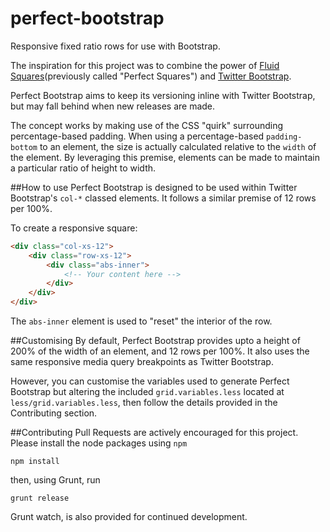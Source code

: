 # perfect-bootstrap
Responsive fixed ratio rows for use with Bootstrap.

The inspiration for this project was to combine the power of [Fluid Squares](http://fluidsquares.com/)(previously called "Perfect Squares") and [Twitter Bootstrap](http://getbootstrap.com/).

Perfect Bootstrap aims to keep its versioning inline with Twitter Bootstrap, but may fall behind when new releases are made.

The concept works by making use of the CSS "quirk" surrounding percentage-based padding. When using a percentage-based `padding-bottom` to an element, the size is actually calculated relative to the `width` of the element. By leveraging this premise, elements can be made to maintain a particular ratio of height to width.

##How to use
Perfect Bootstrap is designed to be used within Twitter Bootstrap's `col-*` classed elements. It follows a similar premise of 12 rows per 100%. 

To create a responsive square:
```html
<div class="col-xs-12">
	<div class="row-xs-12">
		<div class="abs-inner">
			<!-- Your content here -->
		</div>
	</div>
</div>
```
The `abs-inner` element is used to "reset" the interior of the row.

##Customising
By default, Perfect Bootstrap provides upto a height of 200% of the width of an element, and 12 rows per 100%. It also uses the same responsive media query breakpoints as Twitter Bootstrap.

However, you can customise the variables used to generate Perfect Bootstrap but altering the included `grid.variables.less` located at `less/grid.variables.less`, then follow the details provided in the Contributing section.

##Contributing
Pull Requests are actively encouraged for this project. 
Please install the node packages using `npm`
```
npm install
```

then, using Grunt, run
```
grunt release
```

Grunt watch, is also provided for continued development.